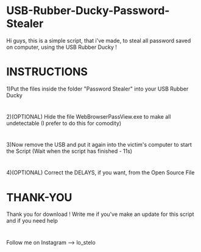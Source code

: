 # USB-Rubber-Ducky-Password-Stealer

Hi guys, this is a simple script, that i've made, to steal all password saved on computer, using the USB Rubber Ducky !

# INSTRUCTIONS

1)Put the files inside the folder "Password Stealer" into your USB Rubber Ducky 
#
2)(OPTIONAL) Hide the file WebBrowserPassView.exe to make all undetectable (I prefer to do this for comodity)
#
3)Now remove the USB and put it again into the victim's computer to start the Script (Wait when the script has finished - 11s)
#
4)(OPTIONAL) Correct the DELAYS, if you want, from the Open Source File
#
# THANK-YOU
Thank you for download ! Write me if you've make an update for this script and if you need help
#
Follow me on Instagram --> lo_stelo


